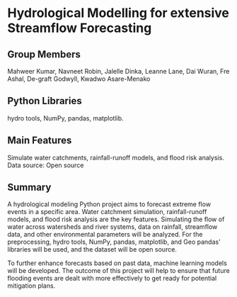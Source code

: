 # Hydrological Modelling for extensive Streamflow Forecasting
## Group Members
Mahweer Kumar, Navneet Robin, Jalelle Dinka, Leanne Lane, Dai Wuran, Fre Ashal, De-graft Godwyll, Kwadwo Asare-Menako
## Python Libraries
hydro tools, NumPy, pandas, matplotlib.
## Main Features
Simulate water catchments, rainfall-runoff models, and flood risk analysis. Data source: Open source
## Summary
A hydrological modeling Python project aims to forecast extreme flow events in a specific area. Water catchment simulation, rainfall-runoff models, and flood risk analysis are the key features. Simulating the flow of water across watersheds and river systems, data on rainfall, streamflow data, and other environmental parameters will be analyzed. For the preprocessing, hydro tools, NumPy, pandas, matplotlib, and Geo pandas' libraries will be used, and the dataset will be open source.

To further enhance forecasts based on past data, machine learning models will be developed. The outcome of this project will help to ensure that future flooding events are dealt with more effectively to get ready for potential mitigation plans.
